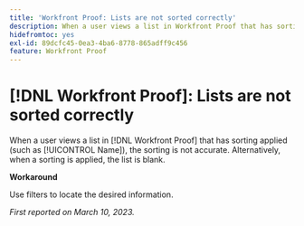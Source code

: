 ```yaml
---
title: 'Workfront Proof: Lists are not sorted correctly'
description: When a user views a list in Workfront Proof that has sorting applied (such as Name), the sorting is not accurate.
hidefromtoc: yes
exl-id: 89dcfc45-0ea3-4ba6-8778-865adff9c456
feature: Workfront Proof
---
```

# [!DNL Workfront Proof]: Lists are not sorted correctly

<!--Won't fix, valid issue-->

When a user views a list in [!DNL Workfront Proof] that has sorting applied (such as [!UICONTROL Name]), the sorting is not accurate. Alternatively, when a sorting is applied, the list is blank.

**Workaround**

Use filters to locate the desired information.

_First reported on March 10, 2023._
